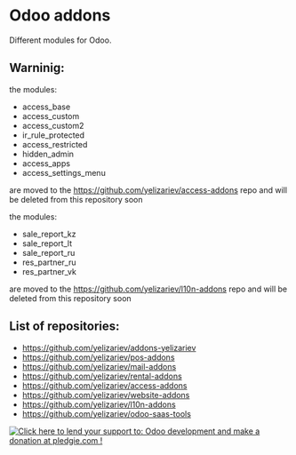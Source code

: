 Odoo addons
===========



Different modules for Odoo.

Warninig:
---------
the modules:
 - access_base
 - access_custom
 - access_custom2
 - ir_rule_protected
 - access_restricted
 - hidden_admin
 - access_apps
 - access_settings_menu

are moved to the https://github.com/yelizariev/access-addons repo and will be deleted from this repository soon

the modules:
 - sale_report_kz
 - sale_report_lt
 - sale_report_ru
 - res_partner_ru
 - res_partner_vk

are moved to the https://github.com/yelizariev/l10n-addons repo and will be deleted from this repository soon


List of repositories:
---------------------

* https://github.com/yelizariev/addons-yelizariev
* https://github.com/yelizariev/pos-addons
* https://github.com/yelizariev/mail-addons
* https://github.com/yelizariev/rental-addons
* https://github.com/yelizariev/access-addons
* https://github.com/yelizariev/website-addons
* https://github.com/yelizariev/l10n-addons
* https://github.com/yelizariev/odoo-saas-tools

<a href='https://pledgie.com/campaigns/30787'><img alt='Click here to lend your support to: Odoo development and make a donation at pledgie.com !' src='https://pledgie.com/campaigns/30787.png?skin_name=chrome' border='0' ></a>
